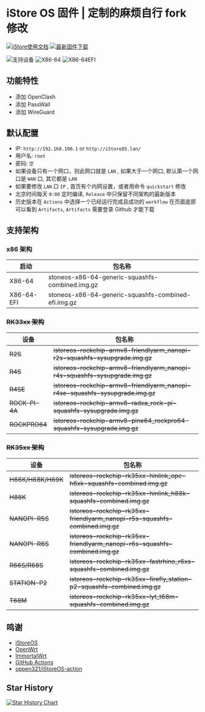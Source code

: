 # iStore OS 固件 | 定制的麻烦自行 fork 修改

[![iStore使用文档](https://img.shields.io/badge/使用文档-iStore%20OS-brightgreen?style=flat-square)](https://doc.linkease.com/zh/guide/istoreos) [![最新固件下载](https://img.shields.io/github/v/release/draco-china/istoreos-rk35xx-actions?style=flat-square&label=最新固件下载)](../../releases/latest)

![支持设备](https://img.shields.io/badge/支持设备:-blueviolet.svg?style=flat-square)  ![X86-64](https://img.shields.io/badge/X86-64-blue.svg?style=flat-square) ![X86-64EFI](https://img.shields.io/badge/X86-64EFI-blue.svg?style=flat-square) 

## 功能特性

- 添加 OpenClash
- 添加 PassWall
- 添加 WireGuard

## 默认配置

- IP: `http://192.168.100.1` or `http://iStoreOS.lan/`
- 用户名: `root`
- 密码: `空`
- 如果设备只有一个网口，则此网口就是 `LAN` , 如果大于一个网口, 默认第一个网口是 `WAN` 口, 其它都是 `LAN`
- 如果要修改 `LAN` 口 `IP` , 首页有个内网设置，或者用命令 `quickstart` 修改
- 北京时间每天 `0:00` 定时编译, `Release` 中只保留不同架构的最新版本
- 历史版本在 `Actions` 中选择一个已经运行完成且成功的 `workflow` 在页面底部可以看到 `Artifacts`, `Artifacts` 需要登录 Github 才能下载

## 支持架构

### x86 架构

| 启动       | 包名称                                              |
| ---------- | --------------------------------------------------- |
| X86-64     | stoneos-x86-64-generic-squashfs-combined.img.gz    |
| X86-64-EFI | stoneos-x86-64-generic-squashfs-combined-efi.img.gz |

### <del>RK33xx 架构</del>  

| 设备       | 包名称                                                                    |
| ---------- | ------------------------------------------------------------------------- |
| <del>R2S</del>        | <del>istoreos-rockchip-armv8-friendlyarm_nanopi-r2s-squashfs-sysupgrade.img.gz</del> |
| <del>R4S</del>        | <del>istoreos-rockchip-armv8-friendlyarm_nanopi-r4s-squashfs-sysupgrade.img.gz</del> |
| <del>R4SE</del>       | <del>istoreos-rockchip-armv8-friendlyarm_nanopi-r4se-squashfs-sysupgrade.img.gz</del> |
| <del>ROCK-PI-4A</del> | <del>istoreos-rockchip-armv8-radxa_rock-pi-squashfs-sysupgrade.img.gz</del>           |
| <del>ROCKPRO64</del>  | <del>istoreos-rockchip-armv8-pine64_rockpro64-squashfs-sysupgrade.img.gz</del>        |

### <del>RK35xx 架构</del> 

| 设备           | 包名称                                                                   |
| -------------- | ------------------------------------------------------------------------ |
| <del>H66K/H68K/H69K</del> | <del>istoreos-rockchip-rk35xx-hinlink_opc-h6xk-squashfs-combined.img.gz</del>       |
| <del>H88K</del>           | <del>istoreos-rockchip-rk35xx-hinlink_h88k-squashfs-combined.img.gz</del>           |
| <del>NANOPI-R5S</del>     | <del>istoreos-rockchip-rk35xx-friendlyarm_nanopi-r5s-squashfs-combined.img.gz</del> |
| <del>NANOPI-R6S</del>     | <del>istoreos-rockchip-rk35xx-friendlyarm_nanopi-r6s-squashfs-combined.img.gz</del> |
| <del>R66S/R68S</del>      | <del>istoreos-rockchip-rk35xx-fastrhino_r6xs-squashfs-combined.img.gz</del>         |
| <del>STATION-P2</del>     | <del>istoreos-rockchip-rk35xx-firefly_station-p2-squashfs-combined.img.gz</del>     |
| <del>T68M</del>           | <del>istoreos-rockchip-rk35xx-lyt_t68m-squashfs-combined.img.gz</del>               |

## 鸣谢

- [iStoreOS](https://github.com/istoreos/istoreos)
- [OpenWrt](https://github.com/openwrt/openwrt)
- [ImmortalWrt](https://github.com/immortalwrt)
- [GitHub Actions](https://github.com/features/actions)
- [oppen321/iStoreOS-action](https://github.com/oppen321/iStoreOS-action)

## Star History

[![Star History Chart](https://api.star-history.com/svg?repos=s71557/iStoreOS-Actions&type=Timeline)](https://www.star-history.com/#s71557/iStoreOS-Actions&Timeline)
